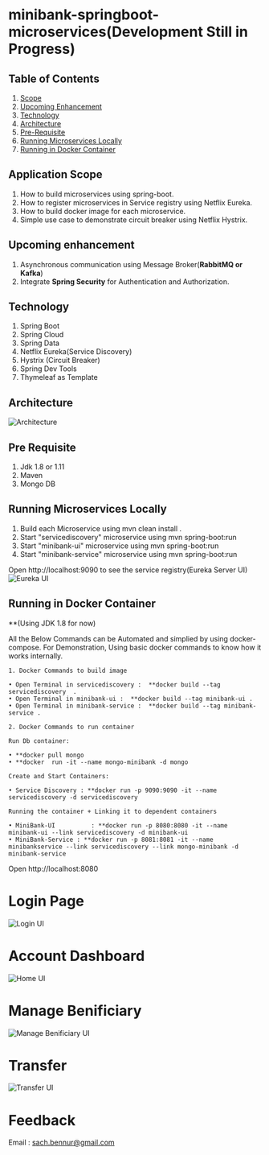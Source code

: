 # minibank-springboot-microservices(Development Still in Progress)

## Table of Contents ##
1. [Scope](#Application-Scope)
2. [Upcoming Enhancement](#Upcoming-enhancement)
3. [Technology](#Technology)
4. [Architecture](#Architecture)
5. [Pre-Requisite](#Pre-Requisite)
6. [Running Microservices Locally](#Running-Microservices-Locally)
7. [Running in Docker Container](#Running-in-Docker-Container)

## Application Scope ##

1. How to build microservices using spring-boot. 
2. How to register microservices in Service registry using Netflix Eureka.
3. How to build docker image for each microservice. 
4. Simple use case to demonstrate circuit breaker using Netflix Hystrix.

## Upcoming enhancement ##
1. Asynchronous communication using Message Broker(**RabbitMQ or Kafka**)
2. Integrate **Spring Security** for Authentication and Authorization.

## Technology ##
1. Spring Boot
2. Spring Cloud
3. Spring Data
4. Netflix Eureka(Service Discovery)
5. Hystrix (Circuit Breaker)
6. Spring Dev Tools
7. Thymeleaf as Template

## Architecture ##
<a><img src="docs/images/Architecture.png" alt="Architecture"></a>

## Pre Requisite ##
1. Jdk 1.8 or 1.11
2. Maven
3. Mongo DB

## Running Microservices Locally ##

1. Build each Microservice using mvn clean install .
2. Start "servicediscovery" microservice using mvn spring-boot:run
3. Start "minibank-ui" microservice using mvn spring-boot:run
4. Start "minibank-service" microservice using mvn spring-boot:run

Open http://localhost:9090 to see the service registry(Eureka Server UI)
<a><img src="docs/images/Eureka.png" alt="Eureka UI"></a>


## Running in Docker Container ##
**(Using JDK 1.8 for now)

All the Below Commands can be Automated and simplied by using docker-compose.
For Demonstration, Using basic docker commands to know how it works internally.

	1. Docker Commands to build image
	 
	• Open Terminal in servicediscovery :  **docker build --tag servicediscovery  .
	• Open Terminal in minibank-ui :  **docker build --tag minibank-ui .
	• Open Terminal in minibank-service :  **docker build --tag minibank-service .

	2. Docker Commands to run container

	Run Db container:  
	
	• **docker pull mongo
	• **docker  run -it --name mongo-minibank -d mongo
		
	Create and Start Containers:

	• Service Discovery : **docker run -p 9090:9090 -it --name servicediscovery -d servicediscovery
	
	Running the container + Linking it to dependent containers
	
	• MiniBank-UI          : **docker run -p 8080:8080 -it --name minibank-ui --link servicediscovery -d minibank-ui
	• MiniBank-Service : **docker run -p 8081:8081 -it --name minibankservice --link servicediscovery --link mongo-minibank -d minibank-service


Open http://localhost:8080

# Login Page

<a><img src="docs/images/Login.png" alt="Login UI"></a>

# Account Dashboard

<a><img src="docs/images/Home.png" alt="Home UI"></a>

# Manage Benificiary

<a><img src="docs/images/Manage.png" alt="Manage Benificiary UI"></a>

# Transfer

<a><img src="docs/images/Transfer.png" alt="Transfer UI"></a>


# Feedback
Email : sach.bennur@gmail.com
